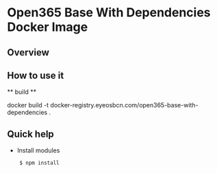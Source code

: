 Open365 Base With Dependencies Docker Image
===========================================

## Overview

## How to use it

** build **

docker build -t docker-registry.eyeosbcn.com/open365-base-with-dependencies .

## Quick help

* Install modules

```bash
    $ npm install
```